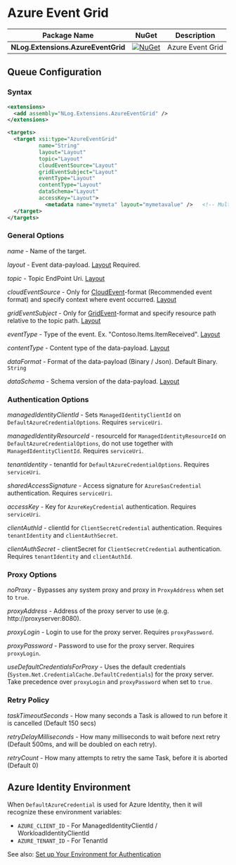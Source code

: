 # Azure Event Grid

| Package Name                          | NuGet                 | Description |
| ------------------------------------- | :-------------------: | ----------- |
| **NLog.Extensions.AzureEventGrid** | [![NuGet](https://img.shields.io/nuget/v/NLog.Extensions.AzureEventGrid.svg)](https://www.nuget.org/packages/NLog.Extensions.AzureEventGrid/) | Azure Event Grid |

## Queue Configuration

### Syntax
```xml
<extensions>
  <add assembly="NLog.Extensions.AzureEventGrid" /> 
</extensions>

<targets>
  <target xsi:type="AzureEventGrid"
          name="String"
          layout="Layout"
          topic="Layout"
          cloudEventSource="Layout"
          gridEventSubject="Layout"
          eventType="Layout"
          contentType="Layout"
          dataSchema="Layout"
          accessKey="Layout">
            <metadata name="mymeta" layout="mymetavalue" />   <!-- Multiple allowed -->
  </target>
</targets>
```

### General Options

_name_ - Name of the target.

_layout_ - Event data-payload. [Layout](https://github.com/NLog/NLog/wiki/Layouts) Required. 

_topic_ - Topic EndPoint Uri. [Layout](https://github.com/NLog/NLog/wiki/Layouts)

_cloudEventSource_ - Only for [CloudEvent](https://learn.microsoft.com/en-us/azure/event-grid/cloud-event-schema)-format (Recommended event format) and specify context where event occurred. [Layout](https://github.com/NLog/NLog/wiki/Layouts)

_gridEventSubject_ - Only for [GridEvent](https://learn.microsoft.com/en-us/azure/event-grid/event-schema)-format and specify resource path relative to the topic path. [Layout](https://github.com/NLog/NLog/wiki/Layouts)

_eventType_ - Type of the event. Ex. "Contoso.Items.ItemReceived". [Layout](https://github.com/NLog/NLog/wiki/Layouts)

_contentType_ - Content type of the data-payload. [Layout](https://github.com/NLog/NLog/wiki/Layouts)

_dataFormat_ - Format of the data-payload (Binary / Json). Default Binary. `String`

_dataSchema_ - Schema version of the data-payload. [Layout](https://github.com/NLog/NLog/wiki/Layouts)

### Authentication Options

_managedIdentityClientId_ - Sets `ManagedIdentityClientId` on `DefaultAzureCredentialOptions`. Requires `serviceUri`.

_managedIdentityResourceId_ - resourceId for `ManagedIdentityResourceId` on `DefaultAzureCredentialOptions`, do not use together with `ManagedIdentityClientId`. Requires `serviceUri`.

_tenantIdentity_ - tenantId for `DefaultAzureCredentialOptions`. Requires `serviceUri`.

_sharedAccessSignature_ - Access signature for `AzureSasCredential` authentication. Requires `serviceUri`.

_accessKey_ - Key for `AzureKeyCredential` authentication. Requires `serviceUri`.

_clientAuthId_ - clientId for `ClientSecretCredential` authentication. Requires `tenantIdentity` and `clientAuthSecret`.

_clientAuthSecret_ - clientSecret for `ClientSecretCredential` authentication. Requires `tenantIdentity` and `clientAuthId`.

### Proxy Options

_noProxy_ - Bypasses any system proxy and proxy in `ProxyAddress` when set to `true`.

_proxyAddress_ - Address of the proxy server to use (e.g. http://proxyserver:8080).

_proxyLogin_ - Login to use for the proxy server. Requires `proxyPassword`.

_proxyPassword_ - Password to use for the proxy server. Requires `proxyLogin`.

_useDefaultCredentialsForProxy_ - Uses the default credentials (`System.Net.CredentialCache.DefaultCredentials`) for the proxy server. Take precedence over `proxyLogin` and `proxyPassword` when set to `true`.

### Retry Policy

_taskTimeoutSeconds_ - How many seconds a Task is allowed to run before it is cancelled (Default 150 secs)

_retryDelayMilliseconds_ - How many milliseconds to wait before next retry (Default 500ms, and will be doubled on each retry).

_retryCount_ - How many attempts to retry the same Task, before it is aborted (Default 0)

## Azure Identity Environment
When `DefaultAzureCredential` is used for Azure Identity, then it will recognize these environment variables:
- `AZURE_CLIENT_ID` - For ManagedIdentityClientId / WorkloadIdentityClientId
- `AZURE_TENANT_ID` - For TenantId

See also: [Set up Your Environment for Authentication](https://github.com/Azure/azure-sdk-for-go/wiki/Set-up-Your-Environment-for-Authentication)